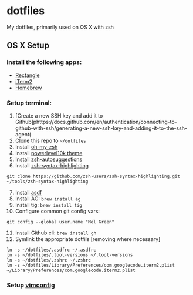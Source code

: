 # dotfiles
My dotfiles, primarily used on OS X with zsh

## OS X Setup

### Install the following apps:
* [Rectangle](https://rectangleapp.com)
* [iTerm2](https://iterm2.com/)
* [Homebrew](https://brew.sh/)

### Setup terminal:
1. [Create a new SSH key and add it to Github]phttps://docs.github.com/en/authentication/connecting-to-github-with-ssh/generating-a-new-ssh-key-and-adding-it-to-the-ssh-agent(
2. Clone this repo to `~/dotfiles`
4. Install [oh-my-zsh](https://ohmyz.sh/#install)
5. Install [powerlevel10k theme](https://github.com/romkatv/powerlevel10k#getting-started)
6. Install [zsh-autosuggestions](https://github.com/zsh-users/zsh-autosuggestions/blob/master/INSTALL.md#oh-my-zsh)
7. Install [zsh-syntax-highlighting](https://github.com/zsh-users/zsh-syntax-highlighting/blob/master/INSTALL.md)
```
git clone https://github.com/zsh-users/zsh-syntax-highlighting.git ~/tools/zsh-syntax-highlighting
```
7. Install [asdf](https://github.com/kiurchv/asdf.plugin.zsh#as-an-oh-my-zsh-custom-plugin)
8. Install AG: `brew install ag`
9. Install tig: `brew install tig`
10. Configure common git config vars:
```
git config --global user.name "Mel Green"
```
11. Install Github cli: `brew install gh`
10. Symlink the appropriate dotfils [removing where necessary]
  ```
  ln -s ~/dotfiles/.asdfrc ~/.asdfrc
  ln -s ~/dotfiles/.tool-versions ~/.tool-versions
  ln -s ~/dotfiles/.zshrc ~/.zshrc
  ln -s ~/dotfiles/Library/Preferences/com.googlecode.iterm2.plist ~/Library/Preferences/com.googlecode.iterm2.plist  
  ```

### Setup [vimconfig](https://github.com/mastermel/vimconfig)
